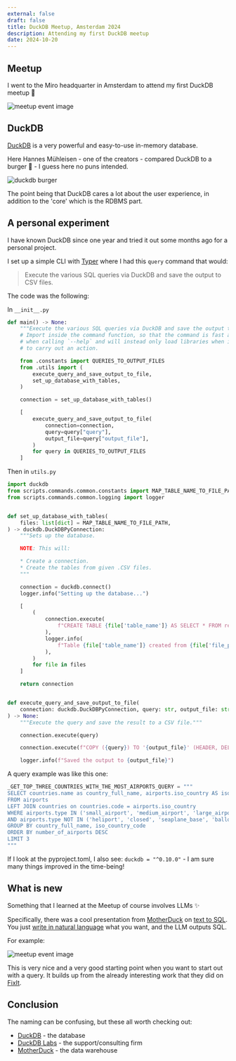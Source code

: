 ```yaml
---
external: false
draft: false
title: DuckDB Meetup, Amsterdam 2024
description: Attending my first DuckDB meetup
date: 2024-10-20
---
```


## Meetup

I went to the Miro headquarter in Amsterdam to attend my first DuckDB meetup 🦆

![meetup event image](/images/duckdb_meetup_amsterdam_2024/duckdb_meetup_logo.png)

## DuckDB

[DuckDB](https://duckdb.org/) is a very powerful and easy-to-use in-memory database.

Here Hannes Mühleisen - one of the creators - compared DuckDB to a burger 🍔 - I guess here no puns intended.

![duckdb burger](/images/duckdb_meetup_amsterdam_2024/duck_burger.jpg)

The point being that DuckDB cares a lot about the user experience, in addition to the 'core' which is the RDBMS part.

## A personal experiment

I have known DuckDB since one year and tried it out some months ago for a personal project.

I set up a simple CLI with [Typer](https://typer.tiangolo.com/) where I had this `query` command that would:

> Execute the various SQL queries via DuckDB and save the output to CSV files.

The code was the following:

In `__init__.py`

```python
def main() -> None:
    """Execute the various SQL queries via DuckDB and save the output to CSV files."""
    # Import inside the command function, so that the command is fast and responsive
    # when calling `--help` and will instead only load libraries when it's needed
    # to carry out an action.

    from .constants import QUERIES_TO_OUTPUT_FILES
    from .utils import (
        execute_query_and_save_output_to_file,
        set_up_database_with_tables,
    )

    connection = set_up_database_with_tables()

    [
        execute_query_and_save_output_to_file(
            connection=connection,
            query=query["query"],
            output_file=query["output_file"],
        )
        for query in QUERIES_TO_OUTPUT_FILES
    ]
```

Then in `utils.py`

```python
import duckdb
from scripts.commands.common.constants import MAP_TABLE_NAME_TO_FILE_PATH
from scripts.commands.common.logging import logger


def set_up_database_with_tables(
    files: list[dict] = MAP_TABLE_NAME_TO_FILE_PATH,
) -> duckdb.DuckDBPyConnection:
    """Sets up the database.

    NOTE: This will:

    * Create a connection.
    * Create the tables from given .CSV files.
    """

    connection = duckdb.connect()
    logger.info("Setting up the database...")

    [
        (
            connection.execute(
                f"CREATE TABLE {file['table_name']} AS SELECT * FROM read_csv_auto('{file['file_path']}')"
            ),
            logger.info(
                f"Table {file['table_name']} created from {file['file_path']}."
            ),
        )
        for file in files
    ]

    return connection


def execute_query_and_save_output_to_file(
    connection: duckdb.DuckDBPyConnection, query: str, output_file: str
) -> None:
    """Execute the query and save the result to a CSV file."""

    connection.execute(query)

    connection.execute(f"COPY ({query}) TO '{output_file}' (HEADER, DELIMITER ',')")

    logger.info(f"Saved the output to {output_file}")
```

A query example was like this one:

```python
_GET_TOP_THREE_COUNTRIES_WITH_THE_MOST_AIRPORTS_QUERY = """
SELECT countries.name as country_full_name, airports.iso_country AS iso_country_code, COUNT(iso_country) AS number_of_airports
FROM airports
LEFT JOIN countries on countries.code = airports.iso_country
WHERE airports.type IN ('small_airport', 'medium_airport', 'large_airport') -- Assumption: Only interested in small, medium, and large airports
AND airports.type NOT IN ('heliport', 'closed', 'seaplane_base', 'balloonport') -- Assumption: Exclude heliports, closed airports, seaplane bases, and balloonports
GROUP BY country_full_name, iso_country_code
ORDER BY number_of_airports DESC
LIMIT 3
"""
```

If I look at the pyproject.toml, I also see: `duckdb = "^0.10.0"` - I am sure many things improved in the time-being!

## What is new

Something that I learned at the Meetup of course involves LLMs ✨

Specifically, there was a cool presentation from [MotherDuck](https://motherduck.com/) on [text to SQL](https://motherduck.com/blog/duckdb-text2sql-llm/). You just [write in natural language](https://huggingface.co/spaces/motherduckdb/DuckDB-NSQL-7B) what you want, and the LLM outputs SQL.

For example:

![meetup event image](/images/duckdb_meetup_amsterdam_2024/duckdb_text_to_sql.png)

This is very nice and a very good starting point when you want to start out with a query. It builds up from the already interesting work that they did on [FixIt](https://motherduck.com/blog/introducing-fixit-ai-sql-error-fixer/).

## Conclusion

The naming can be confusing, but these all worth checking out:

- [DuckDB](https://github.com/duckdb/duckdb) - the database
- [DuckDB Labs](https://duckdblabs.com/) - the support/consulting firm
- [MotherDuck](https://motherduck.com/) - the data warehouse
